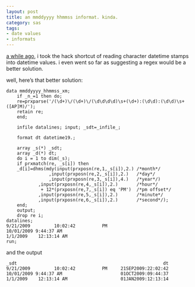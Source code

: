 ```yaml
---
layout: post
title: an mmddyyyy hhmmss informat. kinda.
category: sas
tags:
- date values
- informats
---
```


[a while ago](http://quatch.koopmann.us/post/2918942598/reading-non-standard-datetime-values), i took the hack shortcut of reading character datetime stamps into datetime values. i even went so far as suggesting a regex would be a better solution.

<!--more-->

well, here’s that better solution:

```
data mmddyyyy_hhmmss_xm;
    if _n_=1 then do;
    re=prxparse('/(\d+)\/(\d+)\/(\d\d\d\d)\s+(\d+):(\d\d):(\d\d)\s+([AP]M)/');
    retain re;
    end;

    infile datalines; input; _sdt=_infile_;

    format dt datetime19.;

    array _s(*) _sdt;
    array _d(*) dt;
    do i = 1 to dim(_s);
    if prxmatch(re, _s[i]) then
    _d[i]=dhms(mdy(input(prxposn(re,1,_s[i]),2.) /*month*/
                ,input(prxposn(re,2,_s[i]),2.)   /*day*/
                ,input(prxposn(re,3,_s[i]),4.)   /*year*/)
            ,input(prxposn(re,4,_s[i]),2.)       /*hour*/
             + 12*(prxposn(re,7,_s[i]) eq 'PM')  /*pm offset*/
            ,input(prxposn(re,5,_s[i]),2.)       /*minute*/
            ,input(prxposn(re,6,_s[i]),2.)       /*second*/);
    end;
    output;
    drop re i;
datalines;
9/21/2009         10:02:42          PM
10/01/2009 9:44:37 AM
1/1/2009    12:13:14 AM
run;
```

and the output

```
_sdt                                                       dt
9/21/2009         10:02:42          PM     21SEP2009:22:02:42
10/01/2009 9:44:37 AM                      01OCT2009:09:44:37
1/1/2009    12:13:14 AM                    01JAN2009:12:13:14
```
